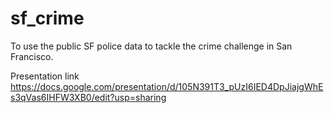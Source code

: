 # sf_crime

To use the public SF police data to tackle the crime challenge in San Francisco.

Presentation link <https://docs.google.com/presentation/d/105N391T3_pUzI6IED4DpJiajgWhEs3qVas6IHFW3XB0/edit?usp=sharing> 
